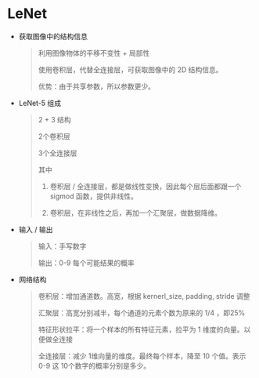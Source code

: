 # LeNet

- 获取图像中的结构信息
  
  > 利用图像物体的平移不变性 + 局部性
  > 
  > 使用卷积层，代替全连接层，可获取图像中的 2D 结构信息。
  > 
  > 优势：由于共享参数，所以参数更少。

- LeNet-5 组成
  
  > 2 + 3 结构
  > 
  > 2个卷积层
  > 
  > 3个全连接层
  > 
  > 其中
  > 
  > 1. 卷积层 / 全连接层，都是做线性变换，因此每个层后面都跟一个 sigmod 函数，提供非线性。
  > 
  > 2. 卷积层，在非线性之后，再加一个汇聚层，做数据降维。

- 输入 / 输出
  
  > 输入：手写数字
  > 
  > 输出：0-9 每个可能结果的概率

- 网络结构
  
  > 卷积层：增加通道数。高宽，根据 kernerl_size, padding, stride 调整
  > 
  > 汇聚层：高宽分别减半，每个通道的元素个数为原来的 1/4 ，即25%
  > 
  > 特征形状拉平：将一个样本的所有特征元素，拉平为 1 维度的向量。以便做全连接
  > 
  > 全连接层：减少 1维向量的维度。最终每个样本，降至 10 个值。表示 0-9 这 10个数字的概率分别是多少。
